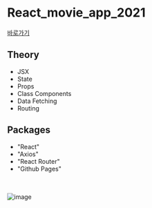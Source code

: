 # React_movie_app_2021
[바로가기](https://junsuboy.github.io/React_movie_app_2021/)

## Theory

- JSX
- State
- Props
- Class Components
- Data Fetching
- Routing

 

## Packages
- "React"
- "Axios"
- "React Router"
- "Github Pages"

<br><br>
![image](https://user-images.githubusercontent.com/86935775/130712829-3c5818b1-9290-41de-bdb8-7be258c7f60f.png)

